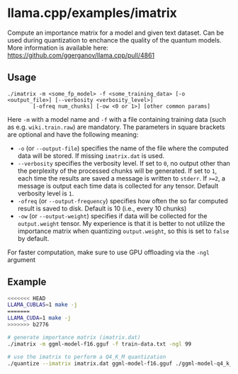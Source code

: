 # llama.cpp/examples/imatrix

Compute an importance matrix for a model and given text dataset. Can be used during quantization to enchance the quality of the quantum models.
More information is available here: https://github.com/ggerganov/llama.cpp/pull/4861

## Usage

```
./imatrix -m <some_fp_model> -f <some_training_data> [-o <output_file>] [--verbosity <verbosity_level>]
        [-ofreq num_chunks] [-ow <0 or 1>] [other common params]
```

Here `-m` with a model name and `-f` with a file containing training data (such as e.g. `wiki.train.raw`) are mandatory.
The parameters in square brackets are optional and have the following meaning:
* `-o` (or `--output-file`) specifies the name of the file where the computed data will be stored. If missing `imatrix.dat` is used.
* `--verbosity` specifies the verbosity level. If set to `0`, no output other than the perplexity of the processed chunks will be generated. If set to `1`, each time the results are saved a message is written to `stderr`. If `>=2`, a message is output each time data is collected for any tensor. Default verbosity level is `1`.
* `-ofreq` (or `--output-frequency`) specifies how often the so far computed result is saved to disk. Default is 10 (i.e., every 10 chunks)
* `-ow` (or `--output-weight`) specifies if data will be collected for the `output.weight` tensor. My experience is that it is better to not utilize the importance matrix when quantizing `output.weight`, so this is set to `false` by default.

For faster computation, make sure to use GPU offloading via the `-ngl` argument

## Example

```bash
<<<<<<< HEAD
LLAMA_CUBLAS=1 make -j
=======
LLAMA_CUDA=1 make -j
>>>>>>> b2776

# generate importance matrix (imatrix.dat)
./imatrix -m ggml-model-f16.gguf -f train-data.txt -ngl 99

# use the imatrix to perform a Q4_K_M quantization
./quantize --imatrix imatrix.dat ggml-model-f16.gguf ./ggml-model-q4_k_m.gguf q4_k_m
```
